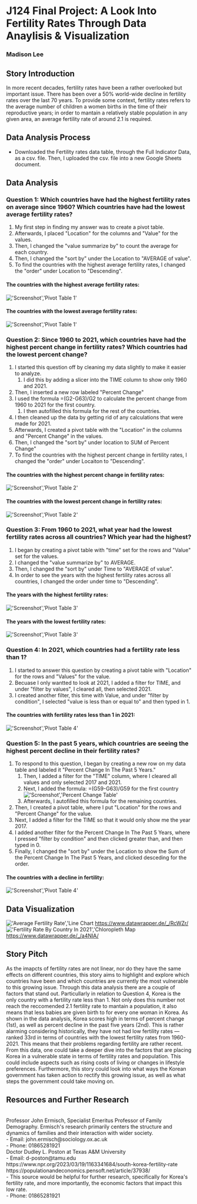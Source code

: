 # J124 Final Project: A Look Into Fertility Rates Through Data Anaylisis & Visualization 
### Madison Lee
## Story Introduction 

In more recent decades, fertility rates have been a rather overlooked but important issue. There has been over a 50% world-wide decline in fertility rates over the last 70 years. To provide some context, fertility rates refers to the average number of children a women births in the time of their reproductive years; in order to mantain a relatively stable population in any given area, an average fertility rate of around 2.1 is required. 
## Data Analysis Process
- Downloaded the Fertility rates data table, through the Full Indicator Data, as a csv. file. Then, I uploaded the csv. file into a new Google Sheets document. 
## Data Analysis 
### **Question 1: Which countries have had the highest fertility rates on average since 1960? Which countries have had the lowest average fertility rates?**
1. My first step in finding my answer was to create a pivot table.
2. Afterwards, I placed "Location" for the columns and "Value" for the values.
3. Then, I changed the "value summarize by" to count the average for each country.
4. Then, I changed the "sort by" under the Location to "AVERAGE of value". 
5. To find the countries with the highest average fertility rates, I changed the "order" under Location to "Descending".
#### The countries with the highest average fertility rates:
!['Screenshot','Pivot Table 1'](/1.1.png)   
#### The countries with the lowest average fertility rates:
!['Screenshot','Pivot Table 1'](/1.2.png)  
### **Question 2: Since 1960 to 2021, which countries have had the highest percent change in fertility rates? Which countries had the lowest percent change?**
1. I started this question off by cleaning my data slightly to make it easier to analyze.
    1. I did this by adding a slicer into the TIME column to show only 1960 and 2021.
2. Then, I inserted a new row labeled "Percent Change"
3. I used the formula =(G2-G63)/G2 to calculate the percent change from 1960 to 2021 for the first country.
    1. I then autofilled this formula for the rest of the countries.
4. I then cleaned up the data by getting rid of any calculations that were made for 2021.
5. Afterwards, I created a pivot table with the "Location" in the columns and "Percent Change" in the values.
6. Then, I changed the "sort by" under location to SUM of Percent Change"
7. To find the countries with the highest percent change in fertility rates, I changed the "order" under Locaiton to "Descending".
#### The countries with the highest percent change in fertility rates:
!['Screenshot','Pivot Table 2'](/2.2.png)   
#### The countries with the lowest percent change in fertility rates:
!['Screenshot','Pivot Table 2'](/2..1.png)  
### **Question 3: From 1960 to 2021, what year had the lowest fertility rates across all countries? Which year had the highest?**
1. I began by creating a pivot table with "time" set for the rows and "Value" set for the values.
2. I changed the "value summarize by" to AVERAGE.
3. Then, I changed the "sort by" under Time to "AVERAGE of value".
4. In order to see the years with the highest fertility rates across all countries, I changed the order under time to "Descending".
#### The years with the highest fertility rates:
!['Screenshot','Pivot Table 3'](/3.2.png)   
#### The years with the lowest fertility rates:
!['Screenshot','Pivot Table 3'](/3.1.png)  
### **Question 4: In 2021, which countries had a fertility rate less than 1?**
1. I started to answer this question by creating a pivot table with "Location" for the rows and "Values" for the value.
2. Becuase I only wantted to look at 2021, I added a filter for TIME, and under "filter by values", I cleared all, then selected 2021.
3. I created another filter, this time with Value, and under "filter by condition", I selected "value is less than or equal to" and then typed in 1.
#### The countries with fertility rates less than 1 in 2021:
!['Screenshot','Pivot Table 4'](/4.1.png) 
### **Question 5: In the past 5 years, which countries are seeing the highest percent decline in their fertility rates?**
1. To respond to this question, I began by creating a new row on my data table and labeled it "Percent Change In The Past 5 Years."
    1. Then, I added a filter for the "TIME" column, where I cleared all values and only selected 2017 and 2021.
    2. Next, I added the formula: =(G59-G63)/G59 for the first country
       !['Screenshot','Percent Change Table'](/5.3.png) 
    4. Afterwards, I autofilled this formula for the remaining countries. 
3. Then, I created a pivot table, where I put "Location" for the rows and "Percent Change" for the value.
4. Next, I added a filter for the TIME so that it would only show me the year 2017. 
5. I added another filter for the Percent Change In The Past 5 Years, where I pressed "filter by condition" and then clicked greater than, and then typed in 0.
6. Finally, I changed the "sort by" under the Location to show the Sum of the Percent Change In The Past 5 Years, and clicked desceding for the order. 
#### The countries with a decline in fertility:
!['Screenshot','Pivot Table 4'](/5.1.png) 
## Data Visualization
!['Average Fertility Rate','Line Chart](/AverageFertilityRate.png) 
https://www.datawrapper.de/_/RcWZr/ 
!['Fertility Rate By Country In 2021','Chloropleth Map](/DataViz2.png) 
https://www.datawrapper.de/_/a4NIA/
## Story Pitch
As the imapcts of fertility rates are not linear, nor do they have the same effects on different countries, this story aims to highlight and explore which countries have been and which countries are currently the most vulnerable to this growing issue. Through this data analysis there are a couple of factors that stand out. Particullarly in relation to Question 4, Korea is the only country with a fertility rate less than 1. Not only does this number not reach the reccomended 2.1 fertility rate to mantain a population, it also means that less babies are given birth to for every one woman in Korea. As shown in the data analysis, Korea scores high in terms of percent change (1st), as well as percent decline in the past five years (2nd). This is rather alarming considering historically, they have not had low fertility rates — ranked 33rd in terms of countries with the lowest fertility rates from 1960-2021. This means that their problems regarding fertility are rather recent. From this data, one could take a deeper dive into the factors that are placing Korea in a vulnerable state in terms of fertility rates and population. This could include aspects such as rising costs of living or changes in lifestyle preferences. Furthermore, this story could look into what ways the Korean government has taken action to rectify this growing issue, as well as what steps the government could take moving on. 
## Resources and Further Research
  <br>   
Professor John Ermisch, Specialist Emeritus Professor of Family Demography. Ermisch's research primarily centers the structure and dynamics of families and their interaction with wider society.
     <br>    - Email: john.ermisch@sociology.ox.ac.uk
   <br>  - Phone: 01865281921
  <br>   
Doctor Dudley L. Poston at Texas A&M University
   <br>  - Email: d-poston@tamu.edu 
    <br>  
    https://www.npr.org/2023/03/19/1163341684/south-korea-fertility-rate 
    <br>  
    https://populationandeconomics.pensoft.net/article/37938/ 
      <br>    - This source would be helpful for further research, specifically for Korea's fertility rate, and more importantly, the economic factors that impact this low rate. 
   <br>  - Phone: 01865281921
